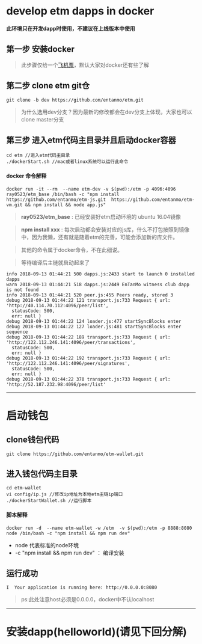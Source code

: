 # develop etm dapps in docker 

**此环境只在开发dapp时使用，不建议在上线版本中使用**

## 第一步 安装docker
> 此步骤仅给一个[飞机票](https://www.docker.com/get-started)，默认大家对docker还有些了解

## 第二步  clone etm git仓

`git clone -b dev https://github.com/entanmo/etm.git`

> 为什么选用dev分支？因为最新的修改都会在dev分支上体现，大家也可以clone master分支

## 第三步 进入etm代码主目录并且启动docker容器
```
cd etm //进入etm代码主目录
./dockerStart.sh //mac或者linux系统可以运行此命令
```

#### docker 命令解释
`docker run -it --rm  --name etm-dev -v $(pwd):/etm -p 4096:4096 ray0523/etm_base /bin/bash -c "npm install https://github.com/entanmo/etm-js.git  https://github.com/entanmo/etm-vm.git && npm install && node app.js"`

> **ray0523/etm_base** : 已经安装好etm启动环境的 ubuntu 16.04镜像

> **npm install xxx**  : 每次启动都会安装对应的js库，什么不打包按照到镜像中，因为我懒，还有就是随着etm的完善，可能会添加新的库文件。

> 其他的命令属于docker命令，不在此细说。  

> 等待编译后主链就启动起来了

```info 2018-09-13 01:44:21 489 loader.js:387 Blockchain ready
info 2018-09-13 01:44:21 500 dapps.js:2433 start to launch 0 installed dapps
warn 2018-09-13 01:44:21 518 dapps.js:2449 EnTanMo witness club dapp is not found
info 2018-09-13 01:44:21 520 peer.js:455 Peers ready, stored 3
debug 2018-09-13 01:44:22 121 transport.js:733 Request { url: 'http://40.114.70.112:4096/peer/list',
  statusCode: 500,
  err: null }
debug 2018-09-13 01:44:22 124 loader.js:477 startSyncBlocks enter
debug 2018-09-13 01:44:22 127 loader.js:481 startSyncBlocks enter sequence
debug 2018-09-13 01:44:22 189 transport.js:733 Request { url: 'http://122.112.246.141:4096/peer/transactions',
  statusCode: 500,
  err: null }
debug 2018-09-13 01:44:22 192 transport.js:733 Request { url: 'http://122.112.246.141:4096/peer/signatures',
  statusCode: 500,
  err: null }
debug 2018-09-13 01:44:22 370 transport.js:733 Request { url: 'http://52.187.232.98:4096/peer/list'
```



---------------------------------------------------

# 启动钱包

## clone钱包代码
` git clone https://github.com/entanmo/etm-wallet.git `

## 进入钱包代码主目录

```
cd etm-wallet
vi config/ip.js //修改ip地址为本地etm主链ip端口
./dockerStartWallet.sh //运行脚本
```

#### 脚本解释
` docker run -d  --name etm-wallet -w /etm  -v $(pwd):/etm -p 8888:8080  node /bin/bash -c "npm install && npm run dev" ` 

- node 代表标准的node环境
- -c "npm install && npm run dev" ： 编译安装

## 运行成功
` I  Your application is running here: http://0.0.0.0:8080 `

> ps:此处注意host必须是0.0.0.0，docker中不认localhost


----------------

# 安装dapp(helloworld)(请见下回分解)




